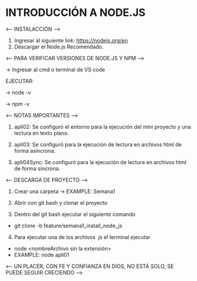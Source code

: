 # INTRODUCCIÓN A NODE.JS

<-- INSTALACCIÓN -->
1.  Ingresar al siguiente link:  https://nodejs.org/en
2.  Descargar el Node.js Recomendado.

<-- PARA VERIFICAR VERSIONES DE NODE.JS Y NPM -->

-> Ingresar al cmd o terminal de VS code

EJECUTAR:

-> node -v

-> npm -v

<-- NOTAS IMPORTANTES -->

1. apli02: Se configuró el entorno para la ejecución del mini proyecto y una lectura en texto plano.

2. apli03: Se configuró para la ejecución de lectura en archivos html de forma asíncrona.

3. apli04Sync: Se configuró para la ejecución de lectura en archivos html de forma síncrona.

<-- DESCARGA DE PROYECTO -->

1. Crear una carpeta  -> EXAMPLE: Semana1

2. Abrir con git bash y clonar el proyecto

3. Dentro del git bash ejecutar el siguiente comando
   
- git clone -b feature/semana1_install_node_js

4. Para ejecutar una de los archivos .js el terminal ejecutar

- node <nombreArchivo sin la extensión>
- EXAMPLE: node apli01

<-- UN PLACER, CON FE Y CONFIANZA EN DIOS, NO ESTÁ SOLO, SE PUEDE SEGUIR CRECIENDO  -->

